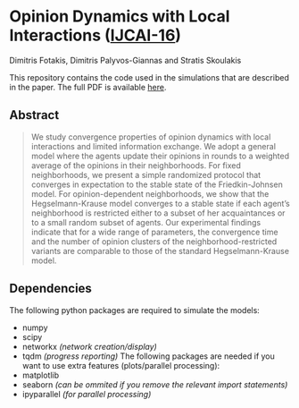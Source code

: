 # Opinion Dynamics with Local Interactions ([IJCAI-16](http://ijcai-16.org))
Dimitris Fotakis, Dimitris Palyvos-Giannas and Stratis Skoulakis

This repository contains the code used in the simulations that are described in the paper. The full PDF is available [here](http://www.ijcai.org/Proceedings/16/Papers/047.pdf).

## Abstract
> We study convergence properties of opinion dynamics with local interactions and limited information exchange. We adopt a general model where the agents update their opinions in rounds to a weighted average of the opinions in their neighborhoods. For fixed neighborhoods, we present a simple  randomized protocol that converges in expectation to the stable state of the Friedkin-Johnsen model. For opinion-dependent neighborhoods, we show that the Hegselmann-Krause model converges to a stable state if each agent’s neighborhood is restricted either to a subset of her acquaintances or to a small random subset of agents. Our experimental findings indicate that for a wide range of parameters, the convergence time and the number of opinion clusters of the neighborhood-restricted variants are comparable to those of the standard Hegselmann-Krause model.


## Dependencies
The following python packages are required to simulate the models:
- numpy
- scipy
- networkx *(network creation/display)*
- tqdm *(progress reporting)*
The following packages are needed if you want to use extra features (plots/parallel processing):
- matplotlib
- seaborn *(can be ommited if you remove the relevant import statements)*
- ipyparallel *(for parallel processing)*
